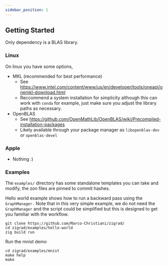 ```yaml
---
sidebar_position: 1
---
```

## Getting Started

Only dependency is a BLAS library.

### Linux

On linux you have some options,

- MKL (recommended for best performance)
  - See https://www.intel.com/content/www/us/en/developer/tools/oneapi/onemkl-download.html
  - Reccommend a system installation for simplicity although this can work with `conda` for example, just make sure you adjust the library paths as necessary.
- OpenBLAS
  - See https://github.com/OpenMathLib/OpenBLAS/wiki/Precompiled-installation-packages
  - Likely available through your package manager as `libopenblas-dev` or `openblas-devel`

### Apple

- Nothing :)

### Examples

The `examples/` directory has some standalone templates you can take and modify, the zon files are pinned to commit hashes.

Hello world example shows how to run a backward pass using the `GraphManager.` Note that in this very simple example, we do not need the `GraphManager` and the script could be simplified but this is designed to get you familiar with the workflow.

```shell
git clone https://github.com/Marco-Christiani/zigrad/
cd zigrad/examples/hello-world
zig build run
```

Run the mnist demo

```shell
cd zigrad/examples/mnist
make help
make
```


